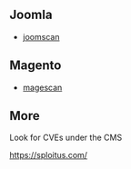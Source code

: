 ## Joomla

- [joomscan](https://wiki.owasp.org/index.php/Category:OWASP_Joomla_Vulnerability_Scanner_Project)

## Magento

- [magescan](https://github.com/steverobbins/magescan)

## More

Look for CVEs under the CMS

https://sploitus.com/
